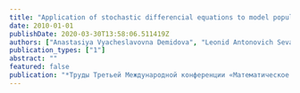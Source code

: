 ```yaml
---
title: "Application of stochastic differencial equations to model population systems"
date: 2010-01-01
publishDate: 2020-03-30T13:58:06.511419Z
authors: ["Anastasiya Vyacheslavovna Demidova", "Leonid Antonovich Sevastianov", "Dmitry Sergeevich Kulyabov"]
publication_types: ["1"]
abstract: ""
featured: false
publication: "*Труды Третьей Международной конференции «Математическое моделирование социальной и экономической динамики (MMSED-2010)»*"
---
```


